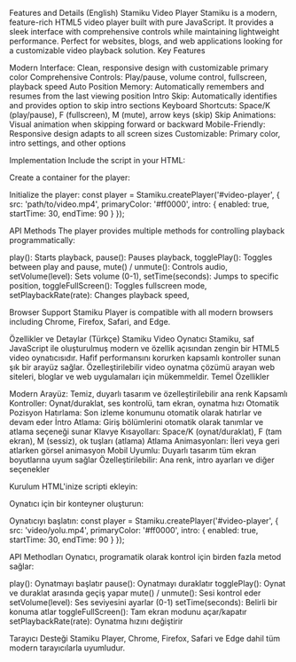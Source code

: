 Features and Details (English)
Stamiku Video Player
Stamiku is a modern, feature-rich HTML5 video player built with pure JavaScript. It provides a sleek interface with comprehensive controls while maintaining lightweight performance. Perfect for websites, blogs, and web applications looking for a customizable video playback solution.
Key Features

Modern Interface: Clean, responsive design with customizable primary color
Comprehensive Controls: Play/pause, volume control, fullscreen, playback speed
Auto Position Memory: Automatically remembers and resumes from the last viewing position
Intro Skip: Automatically identifies and provides option to skip intro sections
Keyboard Shortcuts: Space/K (play/pause), F (fullscreen), M (mute), arrow keys (skip)
Skip Animations: Visual animation when skipping forward or backward
Mobile-Friendly: Responsive design adapts to all screen sizes
Customizable: Primary color, intro settings, and other options

Implementation
Include the script in your HTML:
 <script src="https://player.stamiku.com/js13-31.js"></script>
 
Create a container for the player:
 <div id="video-player"></div>

Initialize the player:
 const player = Stamiku.createPlayer('#video-player', {
    src: 'path/to/video.mp4',
    primaryColor: '#ff0000',
    intro: {
        enabled: true,
        startTime: 30,
        endTime: 90
    }
  });

API Methods
The player provides multiple methods for controlling playback programmatically:

play(): Starts playback,
pause(): Pauses playback,
togglePlay(): Toggles between play and pause,
mute() / unmute(): Controls audio,
setVolume(level): Sets volume (0-1),
setTime(seconds): Jumps to specific position,
toggleFullScreen(): Toggles fullscreen mode,
setPlaybackRate(rate): Changes playback speed,

Browser Support
Stamiku Player is compatible with all modern browsers including Chrome, Firefox, Safari, and Edge.




Özellikler ve Detaylar (Türkçe)
Stamiku Video Oynatıcı
Stamiku, saf JavaScript ile oluşturulmuş modern ve özellik açısından zengin bir HTML5 video oynatıcısıdır. Hafif performansını korurken kapsamlı kontroller sunan şık bir arayüz sağlar. Özelleştirilebilir video oynatma çözümü arayan web siteleri, bloglar ve web uygulamaları için mükemmeldir.
Temel Özellikler

Modern Arayüz: Temiz, duyarlı tasarım ve özelleştirilebilir ana renk
Kapsamlı Kontroller: Oynat/duraklat, ses kontrolü, tam ekran, oynatma hızı
Otomatik Pozisyon Hatırlama: Son izleme konumunu otomatik olarak hatırlar ve devam eder
İntro Atlama: Giriş bölümlerini otomatik olarak tanımlar ve atlama seçeneği sunar
Klavye Kısayolları: Space/K (oynat/duraklat), F (tam ekran), M (sessiz), ok tuşları (atlama)
Atlama Animasyonları: İleri veya geri atlarken görsel animasyon
Mobil Uyumlu: Duyarlı tasarım tüm ekran boyutlarına uyum sağlar
Özelleştirilebilir: Ana renk, intro ayarları ve diğer seçenekler

Kurulum
HTML'inize scripti ekleyin:
 <script src="https://player.stamiku.com/js13-31.js"></script>
 
Oynatıcı için bir konteyner oluşturun:
 <div id="video-player"></div>

Oynatıcıyı başlatın:
 const player = Stamiku.createPlayer('#video-player', {
    src: 'video/yolu.mp4',
    primaryColor: '#ff0000',
    intro: {
        enabled: true,
        startTime: 30,
        endTime: 90
    }
  });

API Methodları
Oynatıcı, programatik olarak kontrol için birden fazla metod sağlar:

play(): Oynatmayı başlatır
pause(): Oynatmayı duraklatır
togglePlay(): Oynat ve duraklat arasında geçiş yapar
mute() / unmute(): Sesi kontrol eder
setVolume(level): Ses seviyesini ayarlar (0-1)
setTime(seconds): Belirli bir konuma atlar
toggleFullScreen(): Tam ekran modunu açar/kapatır
setPlaybackRate(rate): Oynatma hızını değiştirir

Tarayıcı Desteği
Stamiku Player, Chrome, Firefox, Safari ve Edge dahil tüm modern tarayıcılarla uyumludur.
